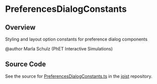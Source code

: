 # PreferencesDialogConstants

## Overview

Styling and layout option constants for preference dialog components

@author Marla Schulz (PhET Interactive Simulations)




## Source Code

See the source for [PreferencesDialogConstants.ts](https://github.com/phetsims/joist/blob/main/js/preferences/PreferencesDialogConstants.ts) in the [joist](https://github.com/phetsims/joist) repository.
